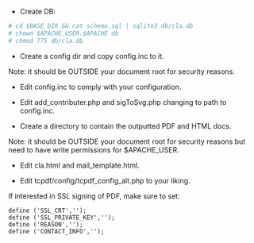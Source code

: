* Create DB:

```bash
# cd $BASE_DIR && cat schema.sql | sqlite3 db/cla.db 
# chown $APACHE_USER.$APACHE db
# chmod 775 db/cla.db
```
* Create a config dir and copy config.inc to it.

Note: it should be OUTSIDE your document root for security reasons.

* Edit config.inc to comply with your configuration.

* Edit add_contributer.php and sigToSvg.php changing to path to config.inc.

* Create a directory to contain the outputted PDF and HTML docs.

Note: it should be OUTSIDE your document root for security reasons but need to have write permissions for $APACHE_USER.

* Edit cla.html and mail_template.html.

* Edit tcpdf/config/tcpdf_config_alt.php to your liking. 

If interested in SSL signing of PDF, make sure to set:

```
define ('SSL_CRT','');
define ('SSL_PRIVATE_KEY','');
define ('REASON','');
define ('CONTACT_INFO','');
```

